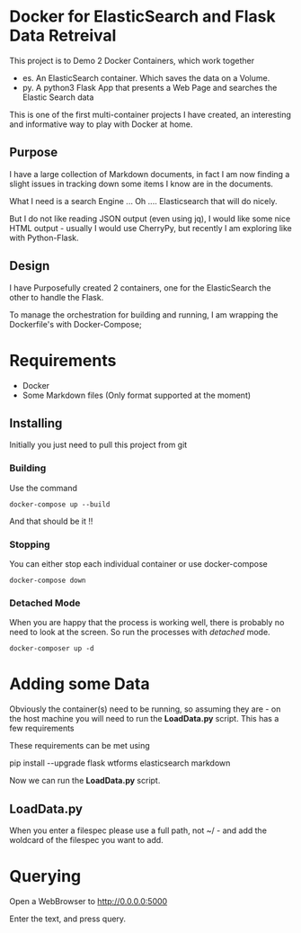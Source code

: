 # Docker for ElasticSearch and Flask Data Retreival

This project is to Demo 2 Docker Containers, which work together

  - es. An ElasticSearch container. Which saves the data on a Volume.
  - py. A python3 Flask App that presents a Web Page and searches the Elastic Search data

This is one of the first multi-container projects I have created, an interesting and informative way to play with Docker at home.

## Purpose

I have a large collection of Markdown documents, in fact I am now finding a slight issues in tracking down some items I know are in the documents.

What I need is a search Engine ... Oh .... Elasticsearch that will do nicely.

But I do not like reading JSON output (even using jq), I would like some nice HTML output - usually I would use CherryPy, but recently I am exploring like with Python-Flask.

## Design

I have Purposefully created 2 containers, one for the ElasticSearch the other to handle the Flask.

To manage the orchestration for building and running, I am wrapping the Dockerfile's with Docker-Compose; 

# Requirements

  - Docker
  - Some Markdown files (Only format supported at the moment)

## Installing

Initially you just need to pull this project from git

### Building

Use the command

    docker-compose up --build

And that should be it !!

### Stopping

You can either stop each individual container or use docker-compose

    docker-compose down

### Detached Mode

When you are happy that the process is working well, there is probably no need to look at the screen. So run the processes with *detached* mode.

    docker-composer up -d

# Adding some Data

Obviously the container(s) need to be running, so assuming they are - on the host machine you will need to run the **LoadData.py** script. This has a few requirements

These requirements can be met using

   pip install --upgrade flask wtforms elasticsearch markdown

Now we can run the **LoadData.py** script.

## LoadData.py

When you enter a filespec please use a full path, not ~/ - and add the woldcard of the filespec you want to add.

# Querying

Open a WebBrowser to http://0.0.0.0:5000

Enter the text, and press query.
